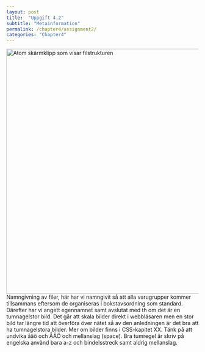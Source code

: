 ```yaml
---
layout: post
title:  "Uppgift 4.2"
subtitle: "Metainformation"
permalink: /chapter4/assignment2/
categories: "Chapter4"
---
```

<img src="{{ site.url | append:site.baseurl}}/assets/images/chapter2-assignment1c.PNG" alt="Atom skärmklipp som visar filstrukturen" style="width:  40rem;"/>
<figcaption>Namngivning av filer, här har vi namngivit så att alla varugrupper kommer tillsammans eftersom de organiseras i bokstavsordning som standard. Därefter har vi angett egennamnet samt avslutat med th om det är en tumnagelstor bild. Det går att skala bilder direkt i webbläsaren men en stor bild tar längre tid att överföra över nätet så av den anledningen är det bra att ha tumnagelstora bilder. Mer om bilder finns i CSS-kapitet XX. Tänk på att undvika åäö och ÅÄÖ och mellanslag (space). Bra tumregel är skriv på engelska använd bara a-z och bindelsstreck samt aldrig mellanslag. </figcaption>
